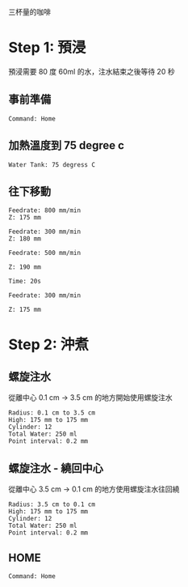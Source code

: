 
三杯量的咖啡

# Step 1: 預浸

預浸需要 80 度 60ml 的水，注水結束之後等待 20 秒

## 事前準備 

``` operations
Command: Home
```

## 加熱溫度到 75 degree c

``` heat
Water Tank: 75 degress C
```

## 往下移動

``` move
Feedrate: 800 mm/min
Z: 175 mm
```

``` move
Feedrate: 300 mm/min
Z: 180 mm
```

``` move
Feedrate: 500 mm/min
```

``` move
Z: 190 mm
```

``` wait
Time: 20s
```

``` move
Feedrate: 300 mm/min
```

``` move
Z: 175 mm
```

# Step 2: 沖煮

## 螺旋注水

從離中心 0.1 cm -> 3.5 cm 的地方開始使用螺旋注水

``` spiral_total_water
Radius: 0.1 cm to 3.5 cm
High: 175 mm to 175 mm
Cylinder: 12
Total Water: 250 ml
Point interval: 0.2 mm
```

## 螺旋注水 - 繞回中心

從離中心 3.5 cm -> 0.1 cm 的地方使用螺旋注水往回繞

``` spiral_total_water
Radius: 3.5 cm to 0.1 cm
High: 175 mm to 175 mm
Cylinder: 12
Total Water: 250 ml
Point interval: 0.2 mm
```

## HOME

``` operations
Command: Home
```
